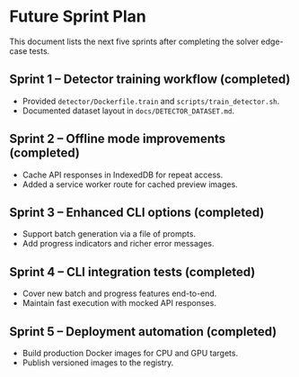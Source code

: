 # Future Sprint Plan

This document lists the next five sprints after completing the solver edge-case tests.

## Sprint 1 – Detector training workflow (completed)
* Provided `detector/Dockerfile.train` and `scripts/train_detector.sh`.
* Documented dataset layout in `docs/DETECTOR_DATASET.md`.

## Sprint 2 – Offline mode improvements (completed)
* Cache API responses in IndexedDB for repeat access.
* Added a service worker route for cached preview images.

## Sprint 3 – Enhanced CLI options (completed)
* Support batch generation via a file of prompts.
* Add progress indicators and richer error messages.

## Sprint 4 – CLI integration tests (completed)
* Cover new batch and progress features end-to-end.
* Maintain fast execution with mocked API responses.

## Sprint 5 – Deployment automation (completed)
* Build production Docker images for CPU and GPU targets.
* Publish versioned images to the registry.
